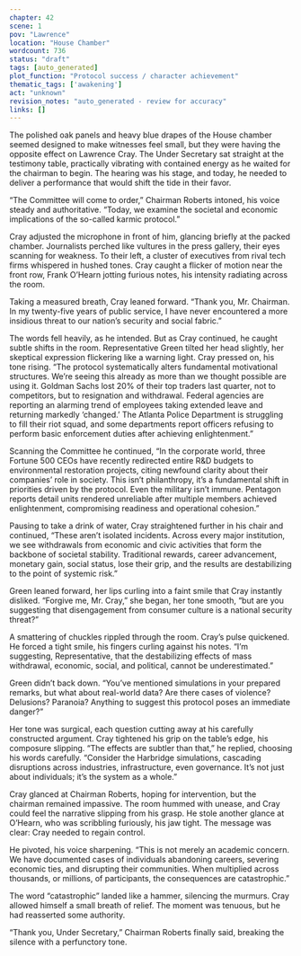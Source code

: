 ```yaml
---
chapter: 42
scene: 1
pov: "Lawrence"
location: "House Chamber"
wordcount: 736
status: "draft"
tags: [auto_generated]
plot_function: "Protocol success / character achievement"
thematic_tags: ['awakening']
act: "unknown"
revision_notes: "auto_generated - review for accuracy"
links: []
---
```


The polished oak panels and heavy blue drapes of the House chamber seemed designed to make witnesses feel small, but they were having the opposite effect on Lawrence Cray. The Under Secretary sat straight at the testimony table, practically vibrating with contained energy as he waited for the chairman to begin. The hearing was his stage, and today, he needed to deliver a performance that would shift the tide in their favor. 

“The Committee will come to order,” Chairman Roberts intoned, his voice steady and authoritative. “Today, we examine the societal and economic implications of the so-called karmic protocol.” 

Cray adjusted the microphone in front of him, glancing briefly at the packed chamber. Journalists perched like vultures in the press gallery, their eyes scanning for weakness. To their left, a cluster of executives from rival tech firms whispered in hushed tones. Cray caught a flicker of motion near the front row, Frank O’Hearn jotting furious notes, his intensity radiating across the room. 

Taking a measured breath, Cray leaned forward. “Thank you, Mr. Chairman. In my twenty-five years of public service, I have never encountered a more insidious threat to our nation’s security and social fabric.” 

The words fell heavily, as he intended. But as Cray continued, he caught subtle shifts in the room. Representative Green tilted her head slightly, her skeptical expression flickering like a warning light. Cray pressed on, his tone rising. “The protocol systematically alters fundamental motivational structures. We’re seeing this already as more than we thought possible are using it. Goldman Sachs lost 20% of their top traders last quarter, not to competitors, but to resignation and withdrawal. Federal agencies are reporting an alarming trend of employees taking extended leave and returning markedly ‘changed.’ The Atlanta Police Department is struggling to fill their riot squad, and some departments report officers refusing to perform basic enforcement duties after achieving enlightenment.” 

Scanning the Committee he continued, “In the corporate world, three Fortune 500 CEOs have recently redirected entire R&D budgets to environmental restoration projects, citing newfound clarity about their companies’ role in society. This isn’t philanthropy, it’s a fundamental shift in priorities driven by the protocol. Even the military isn’t immune. Pentagon reports detail units rendered unreliable after multiple members achieved enlightenment, compromising readiness and operational cohesion.” 

Pausing to take a drink of water, Cray straightened further in his chair and continued, “These aren’t isolated incidents. Across every major institution, we see withdrawals from economic and civic activities that form the backbone of societal stability. Traditional rewards, career advancement, monetary gain, social status, lose their grip, and the results are destabilizing to the point of systemic risk.” 

Green leaned forward, her lips curling into a faint smile that Cray instantly disliked. “Forgive me, Mr. Cray,” she began, her tone smooth, “but are you suggesting that disengagement from consumer culture is a national security threat?” 

A smattering of chuckles rippled through the room. Cray’s pulse quickened. He forced a tight smile, his fingers curling against his notes. “I’m suggesting, Representative, that the destabilizing effects of mass withdrawal, economic, social, and political, cannot be underestimated.” 

Green didn’t back down. “You’ve mentioned simulations in your prepared remarks, but what about real-world data? Are there cases of violence? Delusions? Paranoia? Anything to suggest this protocol poses an immediate danger?” 

Her tone was surgical, each question cutting away at his carefully constructed argument. Cray tightened his grip on the table’s edge, his composure slipping. “The effects are subtler than that,” he replied, choosing his words carefully. “Consider the Harbridge simulations, cascading disruptions across industries, infrastructure, even governance. It’s not just about individuals; it’s the system as a whole.” 

Cray glanced at Chairman Roberts, hoping for intervention, but the chairman remained impassive. The room hummed with unease, and Cray could feel the narrative slipping from his grasp. He stole another glance at O’Hearn, who was scribbling furiously, his jaw tight. The message was clear: Cray needed to regain control. 

He pivoted, his voice sharpening. “This is not merely an academic concern. We have documented cases of individuals abandoning careers, severing economic ties, and disrupting their communities. When multiplied across thousands, or millions, of participants, the consequences are catastrophic.” 

The word “catastrophic” landed like a hammer, silencing the murmurs. Cray allowed himself a small breath of relief. The moment was tenuous, but he had reasserted some authority. 

“Thank you, Under Secretary,” Chairman Roberts finally said, breaking the silence with a perfunctory tone.
